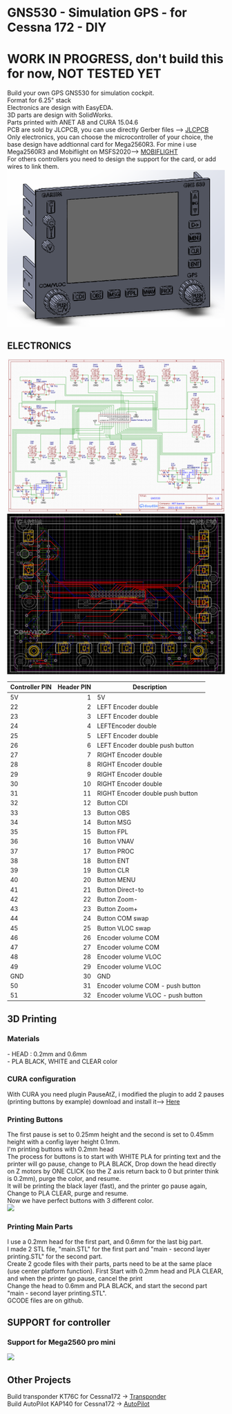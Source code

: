 <H1>GNS530 - Simulation GPS - for Cessna 172 - DIY</H1>

<H1>WORK IN PROGRESS, don't build this for now, NOT TESTED YET</H1>
Build your own GPS GNS530 for simulation cockpit.<BR />
Format for 6.25" stack<BR />
Electronics are design with EasyEDA.<BR />
3D parts are design with SolidWorks.<BR />
Parts printed with ANET A8 and CURA 15.04.6<BR />
PCB are sold by JLCPCB, you can use directly Gerber files --> <a href='https://jlcpcb.com/'>JLCPCB</a><BR />
Only electronics, you can choose the microcontroller of your choice, the base design have addtionnal card for Mega2560R3.
For mine i use Mega2560R3 and Mobiflight on MSFS2020--> <a href='https://www.mobiflight.com/en/index.html'>MOBIFLIGHT</a><BR />
For others controllers you need to design the support for the card, or add wires to link them.
<img src='https://github.com/kkr0kk/GNS530/blob/main/images/gns530-3D-front.png?raw=true' />
<H2>ELECTRONICS</H2>
<img src='https://github.com/kkr0kk/GNS530/blob/main/images/gns530-shematic.png?raw=true'></img>
<img src='https://github.com/kkr0kk/GNS530/blob/main/images/gns530-pcb.png?raw=true'></img>
<table class="table table-bordered table-hover table-condensed">
<thead><tr><th title="Field #1">Controller PIN</th>
<th title="Field #2">Header PIN</th>
<th title="Field #3">Description</th>
</tr></thead>
<tbody><tr>
<td>5V</td>
<td align="right">1</td>
<td>5V</td>
</tr>
<tr>
<td>22</td>
<td align="right">2</td>
<td>LEFT Encoder double</td>
</tr>
<tr>
<td>23</td>
<td align="right">3</td>
<td>LEFT Encoder double</td>
</tr>
<tr>
<td>24</td>
<td align="right">4</td>
<td>LEFTEncoder double</td>
</tr>
<tr>
<td>25</td>
<td align="right">5</td>
<td>LEFT Encoder double</td>
</tr>
<tr>
<td>26</td>
<td align="right">6</td>
<td>LEFT Encoder double push button</td>
</tr>
<tr>
<td>27</td>
<td align="right">7</td>
<td>RIGHT Encoder double</td>
</tr>
<tr>
<td>28</td>
<td align="right">8</td>
<td>RIGHT Encoder double</td>
</tr>
<tr>
<td>29</td>
<td align="right">9</td>
<td>RIGHT Encoder double</td>
</tr>
<tr>
<td>30</td>
<td align="right">10</td>
<td>RIGHT Encoder double</td>
</tr>
<tr>
<td>31</td>
<td align="right">11</td>
<td>RIGHT Encoder double push button</td>
</tr>
<tr>
<td>32</td>
<td align="right">12</td>
<td>Button CDI</td>
</tr>
<tr>
<td>33</td>
<td align="right">13</td>
<td>Button OBS</td>
</tr>
<tr>
<td>34</td>
<td align="right">14</td>
<td>Button MSG</td>
</tr>
<tr>
<td>35</td>
<td align="right">15</td>
<td>Button FPL</td>
</tr>
<tr>
<td>36</td>
<td align="right">16</td>
<td>Button VNAV</td>
</tr>
<tr>
<td>37</td>
<td align="right">17</td>
<td>Button PROC</td>
</tr>
<tr>
<td>38</td>
<td align="right">18</td>
<td>Button ENT</td>
</tr>
<tr>
<td>39</td>
<td align="right">19</td>
<td>Button CLR</td>
</tr>
<tr>
<td>40</td>
<td align="right">20</td>
<td>Button MENU</td>
</tr>
<tr>
<td>41</td>
<td align="right">21</td>
<td>Button Direct-to</td>
</tr>
<tr>
<td>42</td>
<td align="right">22</td>
<td>Button Zoom-</td>
</tr>
<tr>
<td>43</td>
<td align="right">23</td>
<td>Button Zoom+</td>
</tr>
<tr>
<td>44</td>
<td align="right">24</td>
<td>Button COM swap</td>
</tr>
<tr>
<td>45</td>
<td align="right">25</td>
<td>Button VLOC swap</td>
</tr>
<tr>
<td>46</td>
<td align="right">26</td>
<td>Encoder volume COM</td>
</tr>
<tr>
<td>47</td>
<td align="right">27</td>
<td>Encoder volume COM</td>
</tr>
<tr>
<td>48</td>
<td align="right">28</td>
<td>Encoder volume VLOC</td>
</tr>
<tr>
<td>49</td>
<td align="right">29</td>
<td>Encoder volume VLOC</td>
</tr>
<tr>
<td>GND</td>
<td align="right">30</td>
<td>GND</td>
</tr>
<tr>
<td>50</td>
<td align="right">31</td>
<td>Encoder volume COM - push button</td>
</tr>
<tr>
<td>51</td>
<td align="right">32</td>
<td>Encoder volume VLOC - push button</td>
</tr>
</tbody></table>
<H2>3D Printing</H2>
<H3>Materials</H3>
- HEAD : 0.2mm and 0.6mm<BR />
- PLA BLACK, WHITE and CLEAR color<BR />
<H3>CURA  configuration</H3>
With CURA you need plugin PauseAtZ, i modified the plugin to add 2 pauses (printing buttons by example) download and install it--> <a href='https://github.com/kkr0kk/c172-autopilot/blob/main/Gcode/pauseAtZ.py'>Here</a><BR />
<H3>Printing Buttons</H3>
The first pause is set to 0.25mm height and the second is set to 0.45mm height with a config layer height 0.1mm.<BR />
I'm printing buttons with 0.2mm head<BR />
The process for buttons is to start with WHITE PLA for printing text and the printer will go pause, change to PLA BLACK, Drop down the head directly on Z motors by ONE CLICK (so the Z axis return back to 0 but printer think is 0.2mm), purge the color, and resume.<BR />
It will be printing the black layer (fast), and the printer go pause again, Change to PLA CLEAR, purge and resume.<BR />
Now we have perfect buttons with 3 different color.<BR />
<img src='https://github.com/kkr0kk/c172-autopilot/blob/main/images/buttons.png?raw=true'></img>
<H3>Printing Main Parts</H3>
I use a 0.2mm head for the first part, and 0.6mm for the last big part.<BR />
I made 2 STL file, "main.STL" for the first part and "main - second layer printing.STL" for the second part.<BR />
Create 2 gcode files with their parts, parts need to be at the same place (use center platform function).
First Start with 0.2mm head and PLA CLEAR, and when the printer go pause, cancel the print<BR />
Change the head to 0.6mm and PLA BLACK, and start the second part "main - second layer printing.STL".<BR />
GCODE files are on github.<BR />
<H2>SUPPORT for controller</H2>
<H3>Support for Mega2560 pro mini</H3>
<img src='https://github.com/kkr0kk/c172-autopilot/blob/main/images/support_mega2560-pro-mini_PCB.png?raw=true'></img>
<H2>Other Projects</H2>
Build transponder KT76C for Cessna172 -> <a href='https://github.com/kkr0kk/c172-xpndr'>Transponder</a><BR />
Build AutoPilot KAP140 for Cessna172 -> <a href='https://github.com/kkr0kk/c172-autopilot'>AutoPilot</a><BR />
